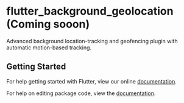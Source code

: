 # flutter_background_geolocation (Coming sooon)

Advanced background location-tracking and geofencing plugin with automatic motion-based tracking.

## Getting Started

For help getting started with Flutter, view our online [documentation](https://flutter.io/).

For help on editing package code, view the [documentation](https://flutter.io/developing-packages/).
